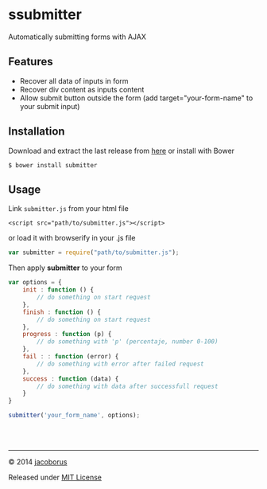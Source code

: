 ssubmitter
=========

Automatically submitting forms with AJAX

## Features

- Recover all data of inputs in form
- Recover div content as inputs content
- Allow submit button outside the form (add target="your-form-name" to your submit input)

## Installation

Download and extract the last release from [here](https://github.com/jacoborus/submitter/archive/master.zip) or install with Bower
```
$ bower install submitter
```

## Usage

Link `submitter.js` from your html file
```
<script src="path/to/submitter.js"></script>
```

or load it with browserify in your .js file
```js
var submitter = require("path/to/submitter.js");
```

Then apply **submitter** to your form

```js
var options = {
	init : function () {
		// do something on start request
	},
	finish : function () {
		// do something on start request
	},
	progress : function (p) {
		// do something with 'p' (percentaje, number 0-100)
	},
	fail : : function (error) {
		// do something with error after failed request
	},
	success : function (data) {
		// do something with data after successfull request
	}
}

submitter('your_form_name', options);
```

<br><br>

---

© 2014 [jacoborus](https://github.com/jacoborus)

Released under [MIT License](https://raw.github.com/jacoborus/submitter/master/LICENSE)